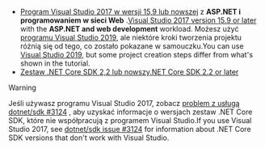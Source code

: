 * <span data-ttu-id="49d53-101">[Program Visual Studio 2017 w wersji 15,9 lub nowszej](https://visualstudio.microsoft.com/downloads/) z **ASP.NET i programowaniem w sieci Web** .</span><span class="sxs-lookup"><span data-stu-id="49d53-101">[Visual Studio 2017 version 15.9 or later](https://visualstudio.microsoft.com/downloads/) with the **ASP.NET and web development** workload.</span></span> <span data-ttu-id="49d53-102">Możesz użyć [programu Visual Studio 2019](https://visualstudio.microsoft.com/downloads/?utm_medium=microsoft&utm_source=docs.microsoft.com&utm_campaign=inline+link&utm_content=download+vs2019), ale niektóre kroki tworzenia projektu różnią się od tego, co zostało pokazane w samouczku.</span><span class="sxs-lookup"><span data-stu-id="49d53-102">You can use [Visual Studio 2019](https://visualstudio.microsoft.com/downloads/?utm_medium=microsoft&utm_source=docs.microsoft.com&utm_campaign=inline+link&utm_content=download+vs2019), but some project creation steps differ from what's shown in the tutorial.</span></span>
* [<span data-ttu-id="49d53-103">Zestaw .NET Core SDK 2,2 lub nowszy</span><span class="sxs-lookup"><span data-stu-id="49d53-103">.NET Core SDK 2.2 or later</span></span>](https://dotnet.microsoft.com/download/dotnet-core)

> [!WARNING]
> <span data-ttu-id="49d53-104">Jeśli używasz programu Visual Studio 2017, zobacz [problem z usługą dotnet/sdk #3124](https://github.com/dotnet/sdk/issues/3124) , aby uzyskać informacje o wersjach zestaw .NET Core SDK, które nie współpracują z programem Visual Studio.</span><span class="sxs-lookup"><span data-stu-id="49d53-104">If you use Visual Studio 2017, see [dotnet/sdk issue #3124](https://github.com/dotnet/sdk/issues/3124) for information about .NET Core SDK versions that don't work with Visual Studio.</span></span>

